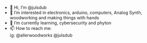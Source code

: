 - 👋 Hi, I’m @julsdub
- 👀 I’m interested in electronics, arduino, computers, Analog Synth, woodworking and making things with hands
- 🌱 I’m currently learning, cybersecurity and phyton
- 📫 How to reach me:  
      ig: @allerwoodworks
          @julsdub


<!---
julsdub/julsdub is a ✨ special ✨ repository because its `README.md` (this file) appears on your GitHub profile.
You can click the Preview link to take a look at your changes.
--->
